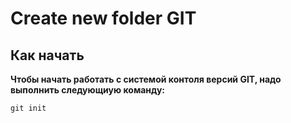 # Create new folder GIT

## Как начать
**Чтобы начать работать с системой контоля версий GIT, надо выполнить следующиую команду:**
```cs
git init
```